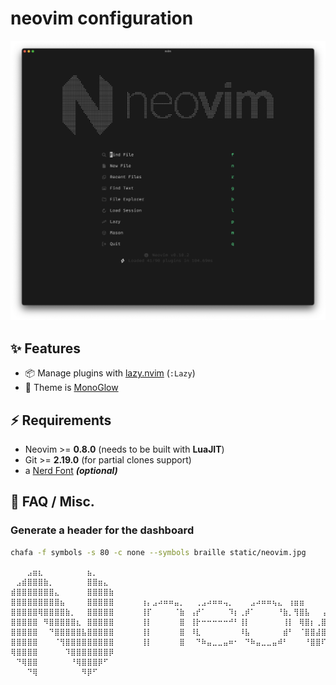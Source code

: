 # neovim configuration

![neovim-dashboard](static/dashboard.png)

## ✨ Features

- 📦 Manage plugins with [lazy.nvim](https://github.com/folke/lazy.nvim) (`:Lazy`)
- 🎨 Theme is [MonoGlow](https://github.com/wnkz/monoglow.nvim)

## ⚡️ Requirements

- Neovim >= **0.8.0** (needs to be built with **LuaJIT**)
- Git >= **2.19.0** (for partial clones support)
- a [Nerd Font](https://www.nerdfonts.com/) **_(optional)_**

## 🔎 FAQ / Misc.

### Generate a header for the dashboard

```sh
chafa -f symbols -s 80 -c none --symbols braille static/neovim.jpg
```

```
⠀⠀⠀⣠⣶⣆⠀⠀⠀⠀⠀⠀⠀⠀⣦⡀⠀⠀⠀⠀⠀⠀⠀⠀⠀⠀⠀⠀⠀⠀⠀⠀⠀⠀⠀⠀⠀⠀⠀⠀⠀⠀⠀⠀⠀⠀⠀⠀⠀⠀⠀⠀⠀⠀⠀⠀⠀⠀⠀⠀⠀⠀⠀⠀⠀⠀⠀⠀⠀⠀⠀⠀⠀⠀⠀⠀⠀⠀⠀⠀
⠀⣠⣾⣿⣿⣿⣷⡀⠀⠀⠀⠀⠀⠀⣿⣿⣶⣄⠀⠀⠀⠀⠀⠀⠀⠀⠀⠀⠀⠀⠀⠀⠀⠀⠀⠀⠀⠀⠀⠀⠀⠀⠀⠀⠀⠀⠀⠀⠀⠀⠀⠀⠀⠀⠀⠀⠀⠀⠀⠀⠀⢀⣤⣤⠀⠀⠀⠀⠀⠀⠀⠀⠀⠀⠀⠀⠀⠀⠀⠀
⣾⣿⣿⣿⣿⣿⣿⣿⣄⠀⠀⠀⠀⠀⣿⣿⣿⣿⣷⠀⠀⠀⠀⠀⠀⠀⠀⠀⠀⠀⠀⠀⠀⠀⠀⠀⠀⠀⠀⠀⠀⠀⠀⠀⠀⠀⠀⠀⠀⠀⠀⠀⠀⠀⠀⠀⠀⠀⠀⠀⠀⠘⠛⠛⠀⠀⠀⠀⠀⠀⠀⠀⠀⠀⠀⠀⠀⠀⠀⠀
⣿⣿⣿⣿⣿⣿⣿⣿⣿⣦⠀⠀⠀⠀⣿⣿⣿⣿⣿⠀⠀⠀⠀⠀⢰⡄⣠⠴⠶⠶⣤⡀⠀⠀⢀⣠⠴⠶⠶⢤⡀⠀⠀⠀⣠⠴⠶⠶⢦⣄⠀⢰⣶⣶⠀⠀⠀⠀⣰⣶⡶⢰⣶⣶⠀⠀⣶⣶⣤⣶⣿⣷⣦⣠⣶⣾⣿⣷⣦⡀
⣿⣿⣿⣿⣿⢿⣿⣿⣿⣿⣷⡀⠀⠀⣿⣿⣿⣿⣿⠀⠀⠀⠀⠀⢸⡏⠀⠀⠀⠀⠈⣷⠀⢠⡞⠁⠀⠀⠀⠀⠹⡆⢀⡾⠁⠀⠀⠀⠀⠘⣷⡀⢻⣿⣧⠀⠀⢠⣿⣿⠁⢸⣿⣿⠀⠀⣿⣿⠋⠀⠀⢹⣿⣿⠋⠀⠈⢻⣿⣷
⣿⣿⣿⣿⣿⠀⠻⣿⣿⣿⣿⣿⣆⠀⣿⣿⣿⣿⣿⠀⠀⠀⠀⠀⢸⡇⠀⠀⠀⠀⠀⣿⠀⢸⡗⠒⠒⠒⠒⠒⠚⠃⢸⡇⠀⠀⠀⠀⠀⠀⢸⡇⠀⢿⣿⡆⢀⣿⣿⠃⠀⢸⣿⣿⠀⠀⣿⣿⠀⠀⠀⢸⣿⣿⠀⠀⠀⢸⣿⣿
⣿⣿⣿⣿⣿⠀⠀⠙⣿⣿⣿⣿⣿⣧⣿⣿⣿⣿⣿⠀⠀⠀⠀⠀⢸⡇⠀⠀⠀⠀⠀⣿⠀⠸⣇⠀⠀⠀⠀⠀⠀⠀⠸⣧⠀⠀⠀⠀⠀⠀⣾⠃⠀⠈⣿⣿⣼⣿⠇⠀⠀⢸⣿⣿⠀⠀⣿⣿⠀⠀⠀⢸⣿⣿⠀⠀⠀⢸⣿⣿
⣿⣿⣿⣿⣿⠀⠀⠀⠈⢻⣿⣿⣿⣿⣿⣿⣿⣿⣿⠀⠀⠀⠀⠀⢸⡇⠀⠀⠀⠀⠀⣿⠀⠀⠙⠷⣤⣀⣀⣤⠶⠂⠀⠙⠷⣤⣀⣀⣤⠾⠃⠀⠀⠀⠘⣿⣿⠏⠀⠀⠀⢸⣿⣿⠀⠀⣿⣿⠀⠀⠀⢸⣿⣿⠀⠀⠀⢸⣿⣿
⢿⣿⣿⣿⣿⠀⠀⠀⠀⠀⠹⣿⣿⣿⣿⣿⣿⣿⡿⠀⠀⠀⠀⠀⠀⠀⠀⠀⠀⠀⠀⠀⠀⠀⠀⠀⠀⠀⠀⠀⠀⠀⠀⠀⠀⠀⠀⠀⠀⠀⠀⠀⠀⠀⠀⠀⠀⠀⠀⠀⠀⠀⠀⠀⠀⠀⠀⠀⠀⠀⠀⠀⠀⠀⠀⠀⠀⠀⠀⠀
⠀⠙⢿⣿⣿⠀⠀⠀⠀⠀⠀⠘⢿⣿⣿⣿⡿⠋⠀⠀⠀⠀⠀⠀⠀⠀⠀⠀⠀⠀⠀⠀⠀⠀⠀⠀⠀⠀⠀⠀⠀⠀⠀⠀⠀⠀⠀⠀⠀⠀⠀⠀⠀⠀⠀⠀⠀⠀⠀⠀⠀⠀⠀⠀⠀⠀⠀⠀⠀⠀⠀⠀⠀⠀⠀⠀⠀⠀⠀⠀
⠀⠀⠀⠙⢿⠀⠀⠀⠀⠀⠀⠀⠀⠻⡿⠋⠀⠀⠀⠀⠀⠀⠀⠀⠀⠀⠀⠀⠀⠀⠀⠀⠀⠀⠀⠀⠀⠀⠀⠀⠀⠀⠀⠀⠀⠀⠀⠀⠀⠀⠀⠀⠀⠀⠀⠀⠀⠀⠀⠀⠀⠀⠀⠀⠀⠀⠀⠀⠀⠀⠀⠀⠀⠀⠀⠀⠀⠀⠀⠀
```
